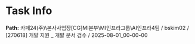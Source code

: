 # Task Info

**Path:** 카페24(주)\본사사업장\[CG]MI본부\MI인프라그룹\AI인프라4팀 / bskim02 / [270618] 개발 지원 _ 개발 문서 검수 / 2025-08-01_00-00-00

